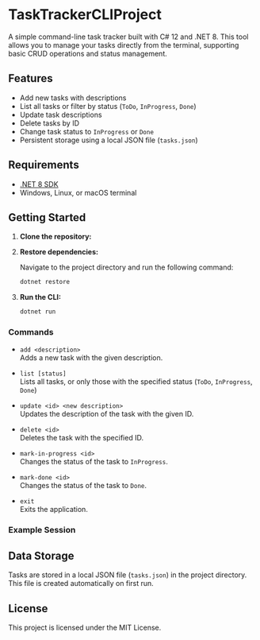 # TaskTrackerCLIProject

A simple command-line task tracker built with C# 12 and .NET 8. This tool allows you to manage your tasks directly from the terminal, supporting basic CRUD operations and status management.

## Features

- Add new tasks with descriptions
- List all tasks or filter by status (`ToDo`, `InProgress`, `Done`)
- Update task descriptions
- Delete tasks by ID
- Change task status to `InProgress` or `Done`
- Persistent storage using a local JSON file (`tasks.json`)

## Requirements

- [.NET 8 SDK](https://dotnet.microsoft.com/download/dotnet/8.0)
- Windows, Linux, or macOS terminal

## Getting Started

1. **Clone the repository:**
2. **Restore dependencies:**

   Navigate to the project directory and run the following command:

   ```bash
   dotnet restore
   ```

3. **Run the CLI:**
   ```bash
   dotnet run
   ```

### Commands

- `add <description>`  
  Adds a new task with the given description.

- `list [status]`  
  Lists all tasks, or only those with the specified status (`ToDo`, `InProgress`, `Done`)

- `update <id> <new description>`  
  Updates the description of the task with the given ID.

- `delete <id>`  
  Deletes the task with the specified ID.

- `mark-in-progress <id>`  
  Changes the status of the task to `InProgress`.

- `mark-done <id>`  
  Changes the status of the task to `Done`.

- `exit`  
  Exits the application.

### Example Session

## Data Storage

Tasks are stored in a local JSON file (`tasks.json`) in the project directory. This file is created automatically on first run.

## License

This project is licensed under the MIT License.